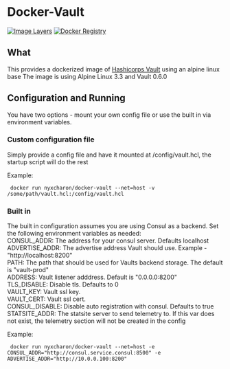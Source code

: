 Docker-Vault
================

[![Image Layers](https://badge.imagelayers.io/nyxcharon/docker-vault:latest.svg)](https://imagelayers.io/?images=nyxcharon/docker-vault:latest)
[![Docker Registry](https://img.shields.io/docker/pulls/nyxcharon/docker-vault.svg)](https://registry.hub.docker.com/u/nyxcharon/docker-vault)


What
--------
This provides a dockerized image of [Hashicorps Vault](https://www.vaultproject.io/intro/index.html) using an alpine linux base
The image is using Alpine Linux 3.3 and Vault 0.6.0

Configuration and Running
----------
You have two options - mount your own config file or use the built in via environment variables.

### Custom configuration file
Simply provide a config file and have it mounted at /config/vault.hcl, the startup script will do the rest

Example:  
```
 docker run nyxcharon/docker-vault --net=host -v /some/path/vault.hcl:/config/vault.hcl
 ```

### Built in
The built in configuration assumes you are using Consul as a backend. Set the following environment variables as needed:  
CONSUL_ADDR: The address for your consul server. Defaults localhost
ADVERTISE_ADDR: The advertise address Vault should use. Example - "http://localhost:8200"  
PATH: The path that should be used for Vaults backend storage. The default is "vault-prod"  
ADDRESS: Vault listener adddress. Default is "0.0.0.0:8200"  
TLS_DISABLE: Disable tls. Defaults to 0  
VAULT_KEY: Vault ssl key.  
VAULT_CERT: Vault ssl cert.  
CONSUL_DISABLE: Disable auto registration with consul. Defaults to true  
STATSITE_ADDR: The statsite server to send telemetry to. If this var does not exist, the telemetry section will not be created in the config

Example:  
```
 docker run nyxcharon/docker-vault --net=host -e CONSUL_ADDR="http://consul.service.consul:8500" -e ADVERTISE_ADDR="http://10.0.0.100:8200"
 ```
